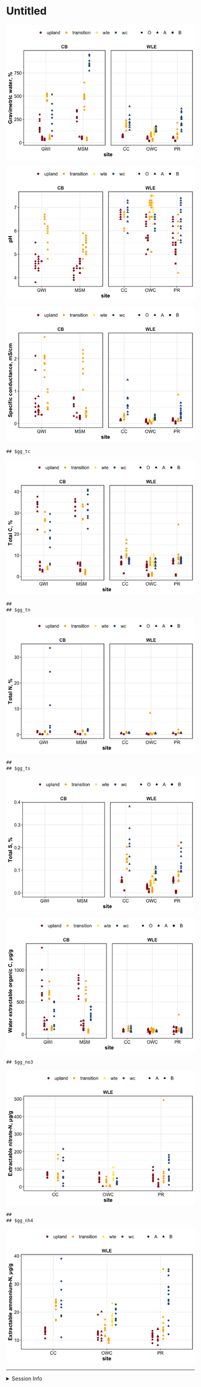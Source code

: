 Untitled
================

![](characterization_report_files/figure-gfm/moisture-1.png)<!-- -->

![](characterization_report_files/figure-gfm/pH-1.png)<!-- -->

![](characterization_report_files/figure-gfm/sp_cond-1.png)<!-- -->

    ## $gg_tc

![](characterization_report_files/figure-gfm/tctnts-1.png)<!-- -->

    ## 
    ## $gg_tn

![](characterization_report_files/figure-gfm/tctnts-2.png)<!-- -->

    ## 
    ## $gg_ts

![](characterization_report_files/figure-gfm/tctnts-3.png)<!-- -->

![](characterization_report_files/figure-gfm/weoc-1.png)<!-- -->

    ## $gg_no3

![](characterization_report_files/figure-gfm/din-1.png)<!-- -->

    ## 
    ## $gg_nh4

![](characterization_report_files/figure-gfm/din-2.png)<!-- -->

------------------------------------------------------------------------

<details>
<summary>
Session Info
</summary>

Date run: 2022-08-04

    ## R version 4.2.1 (2022-06-23)
    ## Platform: x86_64-apple-darwin17.0 (64-bit)
    ## Running under: macOS Catalina 10.15.7
    ## 
    ## Matrix products: default
    ## BLAS:   /Library/Frameworks/R.framework/Versions/4.2/Resources/lib/libRblas.0.dylib
    ## LAPACK: /Library/Frameworks/R.framework/Versions/4.2/Resources/lib/libRlapack.dylib
    ## 
    ## locale:
    ## [1] en_US.UTF-8/en_US.UTF-8/en_US.UTF-8/C/en_US.UTF-8/en_US.UTF-8
    ## 
    ## attached base packages:
    ## [1] stats     graphics  grDevices utils     datasets  methods   base     
    ## 
    ## other attached packages:
    ##  [1] googlesheets4_1.0.0 lubridate_1.8.0     soilpalettes_0.1.0 
    ##  [4] PNWColors_0.1.0     magrittr_2.0.3      forcats_0.5.1      
    ##  [7] stringr_1.4.0       dplyr_1.0.9         purrr_0.3.4        
    ## [10] readr_2.1.2         tidyr_1.2.0         tibble_3.1.8       
    ## [13] ggplot2_3.3.6       tidyverse_1.3.2     tarchetypes_0.6.0  
    ## [16] targets_0.12.1     
    ## 
    ## loaded via a namespace (and not attached):
    ##  [1] ps_1.7.1          assertthat_0.2.1  digest_0.6.29     utf8_1.2.2       
    ##  [5] R6_2.5.1          cellranger_1.1.0  backports_1.4.1   reprex_2.0.1     
    ##  [9] evaluate_0.15     highr_0.9         httr_1.4.3        pillar_1.8.0     
    ## [13] rlang_1.0.4       readxl_1.4.0      rstudioapi_0.13   data.table_1.14.2
    ## [17] callr_3.7.1       rmarkdown_2.14    labeling_0.4.2    googledrive_2.0.0
    ## [21] igraph_1.3.4      munsell_0.5.0     broom_1.0.0       compiler_4.2.1   
    ## [25] modelr_0.1.8      xfun_0.31         pkgconfig_2.0.3   htmltools_0.5.3  
    ## [29] tidyselect_1.1.2  codetools_0.2-18  fansi_1.0.3       crayon_1.5.1     
    ## [33] tzdb_0.3.0        dbplyr_2.2.1      withr_2.5.0       grid_4.2.1       
    ## [37] jsonlite_1.8.0    gtable_0.3.0      lifecycle_1.0.1   DBI_1.1.3        
    ## [41] scales_1.2.0      cli_3.3.0         stringi_1.7.8     farver_2.1.1     
    ## [45] fs_1.5.2          xml2_1.3.3        ellipsis_0.3.2    generics_0.1.3   
    ## [49] vctrs_0.4.1       tools_4.2.1       glue_1.6.2        hms_1.1.1        
    ## [53] fastmap_1.1.0     processx_3.7.0    yaml_2.3.5        colorspace_2.0-3 
    ## [57] gargle_1.2.0      base64url_1.4     rvest_1.0.2       knitr_1.39       
    ## [61] haven_2.5.0

</details>
